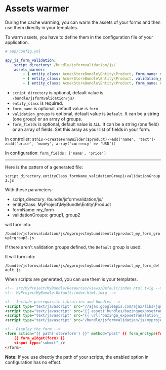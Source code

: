 Assets warmer
=============

During the cache warming, you can warm the assets of your forms and then use them directly in your templates.

To warm assets, you have to define them in the configuration file of your application.

```yml
# app/config.yml

apy_js_form_validation:
	script_directory: /bundle/jsformvalidation/js/
    assets_warmer:
        - { entity_class: Acme\StoreBundle\Entity\Product, form_name: my_form, validation_groups: group1, form_fields: ['my_field1', 'my_field2'] }
        - { entity_class: Acme\StoreBundle\Entity\Product, validation_groups: { group1, group2 } }
        - { entity_class: Acme\StoreBundle\Entity\Product, form_name: my_form }
```

* `script_directory` is optional, default value is `/bundle/jsformvalidation/js/`
* `entity_class` is required.
* `form_name` is optional, default value is `form`
* `validation_groups` is optional, default value is `Default`. It can be a string (one group) or an array of groups.
* `form_fields` is optional, default value is `ALL`. It can be a string (one field) or an array of fields. Set this array as your list of fields in your form.

In controller: `$this->createFormBuilder($product)->add('name', 'text')->add('price', 'money', array('currency' => 'USD'))`

In configuration: `form_fields: ['name', 'price']`

------

Here is the pattern of a generated file:

`script_directory.entityClass_formName_validationGroup1+validationGroup2.js`

With these parameters:

* script_directory: /bundle/jsformvalidation/js/
* entityClass: MyProject\MyBundle\Entity\Product
* formName: my_form
* validationGroups: group1, group2

will turn into:

`/bundle/jsformvalidation/js/myprojectmybundleentityproduct_my_form_group1+group2.js`

If there aren't validation groups defined, the `Default` group is used.

It will turn into:

`/bundle/jsformvalidation/js/myprojectmybundleentityproduct_my_form_default.js`

When scripts are generated, you can use them is your templates.

```xml
<!-- src/MyProject/MyBundle/Resources/views/Default/index.html.twig -->
<!-- MyProjectMyBundle:Default:index.html.twig -->

<!-- Include prerequisite librairies and bundles -->
<script type="text/javascript" src="//ajax.googleapis.com/ajax/libs/jquery/1.6.4/jquery.min.js"></script>
<script type="text/javascript" src="{{ asset('bundles/bazingaexposetranslation/js/translation.js') }}"></script>
<script type="text/javascript" src="{{ url('bazinga_exposetranslation_js', { 'domain_name': 'validators' }) }}"></script>
<script type="text/javascript" src="/bundle/jsformvalidation/js/myprojectmybundleentityproduct_my_form_default.js"></script>

<!-- Display the form -->
<form action="{{ path('storeform') }}" method="post" {{ form_enctype(form) }}>
    {{ form_widget(form) }}
    <input type="submit" />
</form>

```

**Note:** If you use directly the path of your scripts, the enabled option in configuration has no effect.
